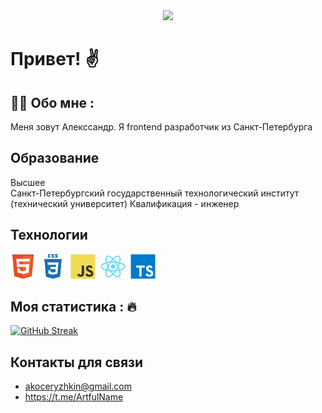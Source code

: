 <div id="header" align="center">
  <img src="https://i.giphy.com/media/v1.Y2lkPTc5MGI3NjExZWppbnRtYzJhdnRzdnMwMXh3YTRobXJsY2hkcjluMnNlZHIydm93eiZlcD12MV9pbnRlcm5hbF9naWZfYnlfaWQmY3Q9Zw/fwbZnTftCXVocKzfxR/giphy.gif" width="200"/>
</div>

# Привет! :v:

## :man_technologist: Обо мне :

Меня зовут Алекссандр. Я frontend разработчик из Санкт-Петербурга

## Образование
Высшее <br/>
Санкт-Петербургский государственный технологический институт (технический университет)
Квалификация - инженер

## Технологии
<div>
    <img src="https://github.com/devicons/devicon/blob/master/icons/html5/html5-original.svg" title="HTML5" alt="HTML" width="40" height="40"/>&nbsp;
    <img src="https://github.com/devicons/devicon/blob/master/icons/css3/css3-plain-wordmark.svg"  title="CSS3" alt="CSS" width="40" height="40"/>&nbsp;
    <img src="https://github.com/devicons/devicon/blob/master/icons/javascript/javascript-original.svg" title="JavaScript" alt="JavaScript" width="40" height="40"/>&nbsp;
    <img src="https://github.com/devicons/devicon/blob/master/icons/react/react-original.svg" title="React" alt="React" width="40" height="40"/>&nbsp;
    <img src="https://github.com/devicons/devicon/blob/master/icons/typescript/typescript-original.svg" title="TypeScript" alt="TypeScript" width="40" height="40"/>&nbsp;
</div>

## Моя статистика : :fire:  ##
[![GitHub Streak](http://github-readme-streak-stats.herokuapp.com?user=Sunfaced&theme=dark&background=000000)](https://git.io/streak-stats)

## Контакты для связи
<ul>
  <li>
    <a href="mailto:akoceryzhkin@gmail.com">
      akoceryzhkin@gmail.com
    </a>
  </li>
  <li>
    <a href="https://t.me/ArtfulName" rel="nofollow">https://t.me/ArtfulName</a>
  </li>
</ul>
